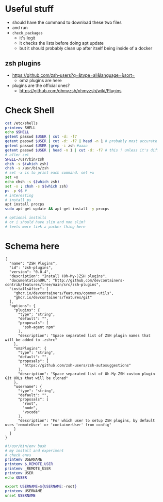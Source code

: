 # Useful stuff
* should have the command to download these two files
* and run
* `check_packages`
  * it's legit
  * it checks the lists before doing apt update
  * but it should probably clean up after itself being inside of a docker

## zsh plugins
* https://github.com/zsh-users?q=&type=all&language=&sort=
  * omz plugins are here
* plugins are the official ones?
  * https://github.com/ohmyzsh/ohmyzsh/wiki/Plugins

# Check Shell
```bash
cat /etc/shells
printenv SHELL
echo $SHELL
getent passwd $USER | cut -d: -f7
getent passwd $USER | cut -d: -f7 | head -n 1 # probably most accurate one
getent passwd $USER |grep -i zsh #aaaa 
getent passwd $USER | head -n 1 | cut -d: -f7 # this ? unless it's different shoudl try
# after set
SHELL=/usr/bin/zsh
chsh -s $(which zsh)
chsh -s /usr/bin/zsh
# set -x is to print each command. set +x
set +x
echo chsh -s $(which zsh)
set -x ; chsh -s $(which zsh)
ps -p $$ #
# interesting
# install ps
apt install procps
sudo apt-get update && apt-get install -y procps

# optional installs
# or i should have slim and non slim?
# feels more liek a packer thing here
```

# Schema here
```jsonc
{
  "name": "ZSH Plugins",
  "id": "zsh-plugins",
  "version": "0.0.4",
  "description": "Install (Oh-My-)ZSH plugins",
  "documentationURL": "http://github.com/devcontainers-contrib/features/tree/main/src/zsh-plugins",
  "installsAfter": [
    "ghcr.io/devcontainers/features/common-utils",
    "ghcr.io/devcontainers/features/git"
  ],
  "options": {
    "plugins": {
      "type": "string",
      "default": "",
      "proposals": [
        "ssh-agent npm"
      ],
      "description": "Space separated list of ZSH plugin names that will be added to .zshrc"
    },
    "omzPlugins": {
      "type": "string",
      "default": "",
      "proposals": [
        "https://github.com/zsh-users/zsh-autosuggestions"
      ],
      "description": "Space separated list of Oh-My-ZSH custom plugin Git URLs that will be cloned"
    },
    "username": {
      "type": "string",
      "default": "",
      "proposals": [
        "root",
        "node",
        "vscode"
      ],
      "description": "For which user to setup ZSH plugins, by default uses 'remoteUser' or 'containerUser' from config"
    }
  }
}
```
```bash
#!/usr/bin/env bash
# my install and experiment
# check envs
printenv USERNAME
printenv $_REMOTE_USER
printenv _REMOTE_USER
printenv USER
echo $USER

export USERNAME=${USERNAME:-root}
printenv USERNAME
unset USERNAME

```